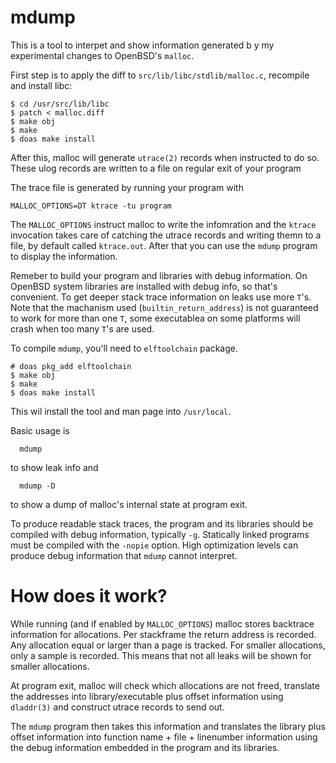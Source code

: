 # mdump

This is a tool to interpet and show information generated b y my experimental
changes to OpenBSD's `malloc`. 

First step is to apply the diff to `src/lib/libc/stdlib/malloc.c`, recompile and install libc:
```
$ cd /usr/src/lib/libc
$ patch < malloc.diff
$ make obj
$ make
$ doas make install
```
After this, malloc will generate `utrace(2)` records when instructed to do so.
These ulog records are written to a file on regular exit of your program

The trace file is generated by running your program with

```
MALLOC_OPTIONS=DT ktrace -tu program
```
The `MALLOC_OPTIONS` instruct malloc to write the infomration and the `ktrace` invocation 
takes care of catching the utrace records and writing themn to a file, by
default called `ktrace.out`. After that you can use the `mdump` program to
display the information.

Remeber to build your program and libraries with debug information.
On OpenBSD system libraries are installed with debug info, so that's
convenient.  To get deeper stack trace information on leaks use
more `T`'s. Note that the machanism used (`builtin_return_address`)
is not guaranteed to work for more than one `T`, some executablea
on some platforms will crash when too many `T`'s are used.

To compile `mdump`, you'll need to `elftoolchain` package. 
```
# doas pkg_add elftoolchain
$ make obj
$ make
$ doas make install
```
This wil install the tool and man page into `/usr/local`.

Basic usage is
```
  mdump
```
to show leak info and
```
  mdump -D
```
to show a dump of malloc's internal state at program exit.

To produce readable stack traces, the program and its libraries should be
compiled with debug information, typically `-g`.
Statically linked programs must be compiled with the
`-nopie` option.
High optimization levels can produce debug information that
`mdump`
cannot interpret.

How does it work?
=================

While running (and if enabled by `MALLOC_OPTIONS`) malloc
stores backtrace information for allocations. 
Per stackframe the return address is recorded.
Any allocation equal or larger than a page is tracked. For smaller allocations,
only a sample is recorded. This means that not all leaks will be shown for smaller allocations.

At program exit, malloc will check which allocations are not freed,
translate the addresses into library/executable plus offset information
using `dladdr(3)` and construct utrace records to send out.

The `mdump` program then takes this information and translates the library
plus offset information into function name + file + linenumber information using
the debug information embedded in the program and its libraries.

